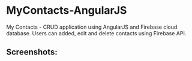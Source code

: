 # MyContacts-AngularJS
My Contacts - CRUD application using AngularJS and Firebase cloud database. Users can added, edit and delete contacts using Firebase API.



Screenshots:
---------------------

